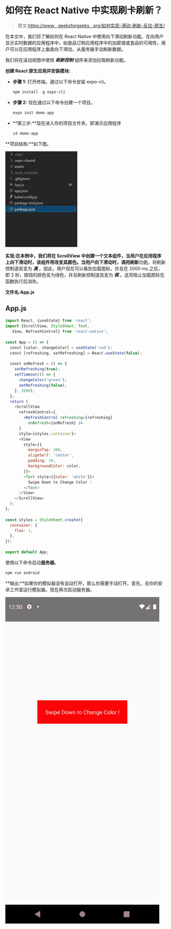 # 如何在 React Native 中实现刷卡刷新？

> 原文:[https://www . geeksforgeeks . org/如何实现-滑动-刷新-反应-原生/](https://www.geeksforgeeks.org/how-to-implement-swipe-to-refresh-in-react-native/)

在本文中，我们将了解如何在 React Native 中使用向下滑动刷新功能。在向用户显示实时数据的应用程序中，如食品订购应用程序中的加密值或食品的可用性，用户可以在应用程序上垂直向下滑动，从服务器手动刷新数据。

我们将在滚动视图中使用 ***刷新控制*** 组件来添加拉取刷新功能。

**创建 React 原生应用并安装模块:**

*   **步骤 1:** 打开终端，通过以下命令安装 expo-cli。

    ```jsx
    npm install -g expo-cli
    ```

*   **步骤 2:** 现在通过以下命令创建一个项目。

    ```jsx
    expo init demo-app
    ```

*   **第三步:**现在进入你的项目文件夹，即演示应用程序

    ```jsx
    cd demo-app
    ```

**项目结构:**如下图。

![](img/47766363b667bedf3f58a09a44c87a64.png)

**实现:**在本例中，我们将在 ScrollView 中创建一个文本组件，当用户在应用程序上向下滑动时，该组件将改变其颜色。当用户向下滑动时，调用**刷新**功能，将刷新控制道具变为 ***真*** 。因此，用户现在可以看到加载图标，并且在 2000 ms 之后，即 2 秒，按钮的颜色变为绿色，并且刷新控制道具变为 ***假*** 。这将阻止加载图标在函数执行后消失。

**文件名:App.js**

## App.js

```jsx
import React, {useState} from 'react';
import {ScrollView, StyleSheet, Text, 
   View, RefreshControl} from 'react-native';

const App = () => {
  const [color, changeColor] = useState('red');
  const [refreshing, setRefreshing] = React.useState(false);

  const onRefresh = () => {
    setRefreshing(true);
    setTimeout(() => {
      changeColor('green');
      setRefreshing(false);
    }, 2000);
  };
  return (
    <ScrollView
      refreshControl={
        <RefreshControl refreshing={refreshing} 
          onRefresh={onRefresh} />
      }
      style={styles.container}>
      <View
        style={{
          marginTop: 200,
          alignSelf: 'center',
          padding: 20,
          backgroundColor: color,
        }}>
        <Text style={{color: 'white'}}>
          Swipe Down to Change Color !
        </Text>
      </View>
    </ScrollView>
  );
};

const styles = StyleSheet.create({
  container: {
    flex: 1,
  },
});

export default App;
```

使用以下命令启动**服务器**。

```jsx
npm run android
```

**输出:**如果你的模拟器没有自动打开，那么你需要手动打开。首先，去你的安卓工作室运行模拟器。现在再次启动服务器。

![](img/c52488cf6f4dd11e037bb56151f289a4.png)
